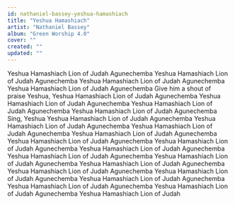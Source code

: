 ```yaml
---
id: nathaniel-bassey-yeshua-hamashiach
title: "Yeshua Hamashiach"
artist: "Nathaniel Bassey"
album: "Green Worship 4.0"
cover: ""
created: ""
updated: ""
---
```


Yeshua Hamashiach
Lion of Judah
Agunechemba
Yeshua Hamashiach
Lion of Judah
Agunechemba
Yeshua Hamashiach
Lion of Judah
Agunechemba
Yeshua Hamashiach
Lion of Judah
Agunechemba
Give him a shout of praise
Yeshua, Yeshua Hamashiach
Lion of Judah
Agunechemba
Yeshua Hamashiach
Lion of Judah
Agunechemba
Yeshua Hamashiach
Lion of Judah
Agunechemba
Yeshua Hamashiach
Lion of Judah
Agunechemba
Sing, Yeshua
Yeshua Hamashiach
Lion of Judah
Agunechemba
Yeshua Hamashiach
Lion of Judah
Agunechemba
Yeshua Hamashiach
Lion of Judah
Agunechemba
Yeshua Hamashiach
Lion of Judah
Agunechemba
Yeshua Hamashiach
Lion of Judah
Agunechemba
Yeshua Hamashiach
Lion of Judah
Agunechemba
Yeshua Hamashiach
Lion of Judah
Agunechemba
Yeshua Hamashiach
Lion of Judah
Agunechemba
Yeshua Hamashiach
Lion of Judah
Agunechemba
Yeshua Hamashiach
Lion of Judah
Agunechemba
Yeshua Hamashiach
Lion of Judah
Agunechemba
Yeshua Hamashiach
Lion of Judah
Agunechemba
Yeshua Hamashiach
Lion of Judah
Agunechemba
Yeshua Hamashiach
Lion of Judah
Agunechemba
Yeshua Hamashiach
Lion of Judah
Agunechemba
Yeshua Hamashiach
Lion of Judah